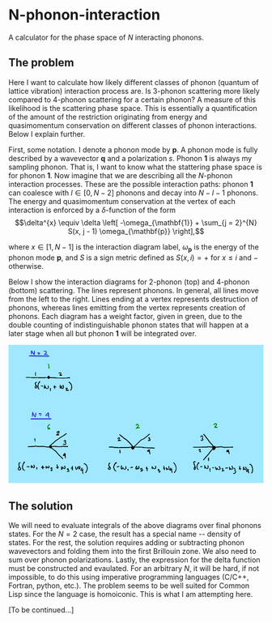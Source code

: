 # N-phonon-interaction
A calculator for the phase space of $N$ interacting phonons.

## The problem
Here I want to calculate how likely different classes of phonon (quantum of lattice vibration) interaction process are. Is $3$-phonon scattering more likely compared to $4$-phonon scattering for a certain phonon? A measure of this likelihood is the scattering phase space. This is essentially a quantification of the amount of the restriction originating from energy and quasimomentum conservation on different classes of phonon interactions. Below I explain further.

First, some notation. I denote a phonon mode by **p**. A phonon mode is fully described by a wavevector **q** and a polarization $s$. Phonon **1** is always my sampling phonon. That is, I want to know what the stattering phase space is for phonon **1**. Now imagine that we are describing all the $N$-phonon interaction processes. These are the possible interaction paths: phonon **1** can coalesce with $l \in [0, N - 2]$ phonons and decay into $N - l - 1$ phonons. The energy and quasimomentum conservation at the vertex of each interaction is enforced by a $\delta$-function of the form
$$\delta^{x} \equiv \delta \left[ -\omega_{\mathbf{1}} + \sum_{j = 2}^{N} S(x, j - 1) \omega_{\mathbf{p}} \right],$$ 

where $x \in [1, N - 1]$ is the interaction diagram label, $\omega_{\mathbf{p}}$ is the energy of the phonon mode **p**, and $S$ is a sign metric defined as $S(x, i) = +$ for $x \leq i$ and $-$ otherwise.

Below I show the interaction diagrams for $2$-phonon (top) and $4$-phonon (bottom) scattering. The lines represent phonons. In general, all lines move from the left to the right. Lines ending at a vertex represents destruction of phonons, whereas lines emitting from the vertex represents creation of phonons. Each diagram has a weight factor, given in green, due to the double counting of indistinguishable phonon states that will happen at a later stage when all but phonon **1** will be integrated over.

![](./phonon-scattering-diagrams.png)

## The solution
We will need to evaluate integrals of the above diagrams over final phonons states. For the $N = 2$ case, the result has a special name -- density of states. For the rest, the solution requires adding or subtracting phonon wavevectors and folding them into the first Brillouin zone. We also need to sum over phonon polarizations. Lastly, the expression for the delta function must be constructed and evaulated. For an arbitrary $N$, it will be hard, if not impossible, to do this using imperative programming languages (C/C++, Fortran, python, etc.). The problem seems to be well suited for Common Lisp since the language is homoiconic. This is what I am attempting here.

[To be continued...]
